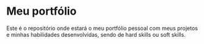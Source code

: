 # Meu portfólio

Este é o repositório onde estará o meu portfólio pessoal com meus projetos e minhas habilidades desenvolvidas, sendo de hard skills ou soft skills.
